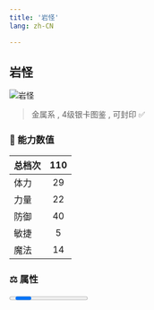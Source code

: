 ```yaml
---
title: '岩怪'
lang: zh-CN

---
```


<RouterBack />

## 岩怪

![岩怪](https://user-images.githubusercontent.com/78347270/115958470-93bd1880-a542-11eb-972c-318a914b67fe.gif) 

> 金属系 , 4级银卡图鉴<Card :type="1" /> , 可封印 ✅


### 💪 能力数值

| 总档次       | 110            |
| :----------- |:-------------:|
| 体力      | 29   <Stars :number="3" />  |
| 力量      | 22   <Stars :number="2" />  |
| 防御      | 40   <Stars :number="4" />  | 
| 敏捷      | 5  <Stars :number="0.5" />  | 
| 魔法      | 14  <Stars :number="1.5" />   | 


### ⚖️ 属性


<Progress earth :number="7" />

<Progress water :number="3" />

<Progress fire :number="0" />

<Progress wind :number="0" />

### ✨ 技能栏 <Strong>6个</Strong>

- 攻击
- 防御

### 👶 1级出现点

- 无









